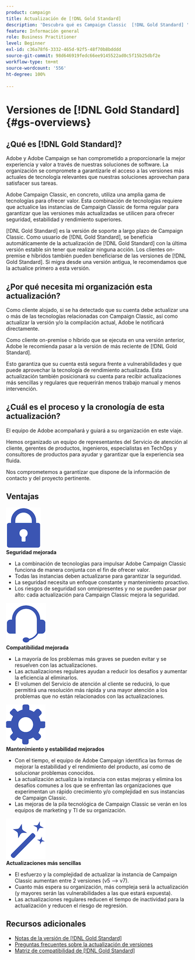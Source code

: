 ```yaml
---
product: campaign
title: Actualización de [!DNL Gold Standard]
description: 'Descubra qué es Campaign Classic  [!DNL Gold Standard] '
feature: Información general
role: Business Practitioner
level: Beginner
exl-id: c36a78f6-3332-465d-92f5-48f70b8bdddd
source-git-commit: 98d646919fedc66ee9145522ad0c5f15b25dbf2e
workflow-type: tm+mt
source-wordcount: '556'
ht-degree: 100%

---
```


# Versiones de [!DNL Gold Standard]{#gs-overviews}

## ¿Qué es [!DNL Gold Standard]?

Adobe y Adobe Campaign se han comprometido a proporcionarle la mejor experiencia y valor a través de nuestras soluciones de software. La organización se compromete a garantizarle el acceso a las versiones más actuales de tecnología relevantes que nuestras soluciones aprovechan para satisfacer sus tareas.

Adobe Campaign Classic, en concreto, utiliza una amplia gama de tecnologías para ofrecer valor. Esta combinación de tecnologías requiere que actualice las instancias de Campaign Classic de forma regular para garantizar que las versiones más actualizadas se utilicen para ofrecer seguridad, estabilidad y rendimiento superiores.

[!DNL Gold Standard] es la versión de soporte a largo plazo de Campaign Classic. Como usuario de [!DNL Gold Standard], se beneficia automáticamente de la actualización de [!DNL Gold Standard] con la última versión estable sin tener que realizar ninguna acción. Los clientes on-premise e híbridos también pueden beneficiarse de las versiones de [!DNL Gold Standard]. Si migra desde una versión antigua, le recomendamos que la actualice primero a esta versión.

## ¿Por qué necesita mi organización esta actualización?

Como cliente alojado, si se ha detectado que su cuenta debe actualizar una o más de las tecnologías relacionadas con Campaign Classic, así como actualizar la versión y/o la compilación actual, Adobe le notificará directamente.

Como cliente on-premise o híbrido que se ejecuta en una versión anterior, Adobe le recomienda pasar a la versión de más reciente de [!DNL Gold Standard].

Esto garantiza que su cuenta está segura frente a vulnerabilidades y que puede aprovechar la tecnología de rendimiento actualizada. Esta actualización también posicionará su cuenta para recibir actualizaciones más sencillas y regulares que requerirán menos trabajo manual y menos intervención.

## ¿Cuál es el proceso y la cronología de esta actualización?

El equipo de Adobe acompañará y guiará a su organización en este viaje.

Hemos organizado un equipo de representantes del Servicio de atención al cliente, gerentes de productos, ingenieros, especialistas en TechOps y consultores de productos para ayudar y garantizar que la experiencia sea fluida.

Nos comprometemos a garantizar que dispone de la información de contacto y del proyecto pertinente.

## Ventajas

<tr>
  <td>
      <img alt="Seguridad" src="assets/do-not-localize/security.png"/>
    <div>
    <strong>Seguridad mejorada</strong>
    </div>
    <ul>
    <li>La combinación de tecnologías para impulsar Adobe Campaign Classic funciona de manera conjunta con el fin de ofrecer valor.</li>
    <li>Todas las instancias deben actualizarse para garantizar la seguridad.</li>
    <li>La seguridad necesita un enfoque constante y mantenimiento proactivo.</li>
    <li>Los riesgos de seguridad son omnipresentes y no se pueden pasar por alto: cada actualización para Campaign Classic mejora la seguridad.</li>
    </ul>
  </td>

<td>
      <img alt="Asistencia técnica" src="assets/do-not-localize/support.png" />
    <div>
    <strong>Compatibilidad mejorada</strong>
    </div>
    <ul>
    <li>La mayoría de los problemas más graves se pueden evitar y se resuelven con las actualizaciones.</li>
    <li>Las actualizaciones regulares ayudan a reducir los desafíos y aumentar la eficiencia al eliminarlos.</li>
    <li>El volumen del Servicio de atención al cliente se reducirá, lo que permitirá una resolución más rápida y una mayor atención a los problemas que no están relacionados con las actualizaciones.</li>
    </ul>
  </td>
</tr>

<tr>
  <td>
      <img alt="Mantenimiento" src="assets/do-not-localize/maintenance.png"/>
    <div>
    <strong>Mantenimiento y estabilidad mejorados</strong>
    </div>
    <ul>
    <li>Con el tiempo, el equipo de Adobe Campaign identifica las formas de mejorar la estabilidad y el rendimiento del producto, así como de solucionar problemas conocidos.</li>
    <li>La actualización actualiza la instancia con estas mejoras y elimina los desafíos comunes a los que se enfrentan las organizaciones que experimentan un rápido crecimiento y/o complejidad en sus instancias de Campaign Classic.</li>
    <li>Las mejoras de la pila tecnológica de Campaign Classic se verán en los equipos de marketing y TI de su organización.</li>
    </ul>
  </td>

<td>
      <img alt="Actualización de compilación" src="assets/do-not-localize/upgrades.png" />
    <div>
    <strong>Actualizaciones más sencillas</strong>
    </a>
    </div>
    <ul>
    <li>El esfuerzo y la complejidad de actualizar la instancia de Campaign Classic aumentan entre 2 versiones (v5 —&gt; v7).</li>
    <li>Cuanto más espera su organización, más compleja será la actualización (y mayores serán las vulnerabilidades a las que estará expuesta).</li>
    <li>Las actualizaciones regulares reducen el tiempo de inactividad para la actualización y reducen el riesgo de regresión.</li>
    </ul>
  </td>
</tr>
</table>

## Recursos adicionales

* [Notas de la versión de [!DNL Gold Standard]](gold-standard.md)
* [Preguntas frecuentes sobre la actualización de versiones](../../platform/using/faq-build-upgrade.md)
* [Matriz de compatibilidad de [!DNL Gold Standard]](compatibility-matrix-gs.md)
